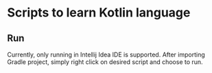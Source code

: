 # Scripts to learn Kotlin language

## Run
Currently, only running in Intellij Idea IDE is supported.
After importing Gradle project, simply right click on desired script and choose to run.

